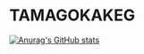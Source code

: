 # TAMAGOKAKEG

[![Anurag's GitHub stats](https://github-readme-stats.vercel.app/api?username=TAMAGOKAKEG)](https://github.com/TAMAGOKAKEG/github-readme-stats)
